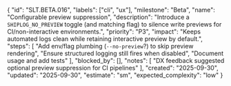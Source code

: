 {
  "id": "SLT.BETA.016",
  "labels": ["cli", "ux"],
  "milestone": "Beta",
  "name": "Configurable preview suppression",
  "description": "Introduce a `SHIPLOG_NO_PREVIEW` toggle (and matching flag) to silence write previews for CI/non-interactive environments.",
  "priority": "P3",
  "impact": "Keeps automated logs clean while retaining interactive preview by default.",
  "steps": [
    "Add env/flag plumbing (`--no-preview`?) to skip preview rendering",
    "Ensure structured logging still fires when disabled",
    "Document usage and add tests"
  ],
  "blocked_by": [],
  "notes": [
    "DX feedback suggested optional preview suppression for CI pipelines"
  ],
  "created": "2025-09-30",
  "updated": "2025-09-30",
  "estimate": "sm",
  "expected_complexity": "low"
}
